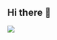 ## Hi there 👋

<!--
**YukiiiStar/YukiiiStar** is a ✨ _special_ ✨ repository because its `README.md` (this file) appears on your GitHub profile.

Here are some ideas to get you started:

- 🔭 I’m currently working on editing and writing
- 🌱 I’m currently learning englsh, editing and normal school subjects
- 👯 I’m looking to collaborate on an community of art
- 🤔 I’m looking for help with math
- 💬 Ask me about series and movies
- 📫 How to reach me: ...
- 😄 Pronouns: all pronouns are fine
- ⚡ Fun fact: im writing an destiel fanfic, destiel is a ship from supernatural.
-->
![](https://tenor.com/pt-BR/view/castiel-supernatural-misha-collins-gif-20387628)
